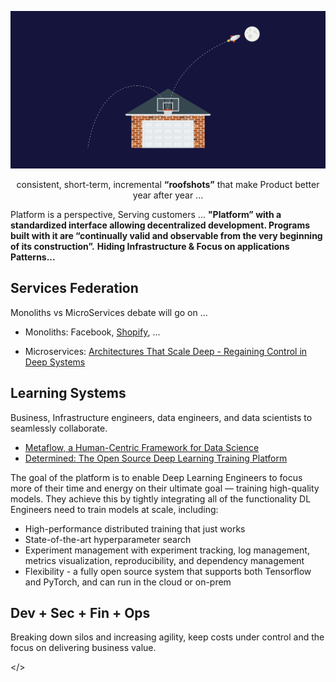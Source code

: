 ![](../images/roofshots.png)
<p align="center">consistent, short-term, incremental <b>“roofshots”</b> that make Product better year after year ... </p> 

Platform is a perspective, Serving customers ... **"Platform” with a standardized interface allowing decentralized development. Programs built with it are “continually valid and observable from the very beginning of its construction”.**
**Hiding Infrastructure & Focus on applications Patterns...** 

## **Services Federation** 

Monoliths vs MicroServices debate will go on ...

* Monoliths: Facebook, [Shopify](https://twitter.com/jmwind/status/1280968028637757443), ...

* Microservices:
[Architectures That Scale Deep - Regaining Control in Deep Systems](https://www.infoq.com/presentations/properties-deep-systems/)

## **Learning Systems**
Business, Infrastructure engineers, data engineers, and data scientists to seamlessly collaborate. 

* [Metaflow, a Human-Centric Framework for Data Science](https://netflixtechblog.com/open-sourcing-metaflow-a-human-centric-framework-for-data-science-fa72e04a5d9)
* [Determined: The Open Source Deep Learning Training Platform](https://determined.ai/developers/)

The goal of the platform is to enable Deep Learning Engineers to focus more of their time and energy on their ultimate goal — training high-quality models. They achieve this by tightly integrating all of the functionality DL Engineers need to train models at scale, including:
- High-performance distributed training that just works
- State-of-the-art hyperparameter search
- Experiment management with experiment tracking, log management, metrics visualization, reproducibility, and dependency management
- Flexibility - a fully open source system that supports both Tensorflow and PyTorch, and can run in the cloud or on-prem

## **Dev + Sec + Fin + Ops** 

Breaking down silos and increasing agility, keep costs under control and the focus on delivering business value.

</>

